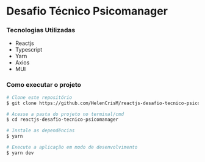 # Desafio Técnico Psicomanager

### Tecnologias Utilizadas
 - Reactjs
 - Typescript
 - Yarn
 - Axios
 - MUI


### Como executar o projeto

```bash
# Clone este repositório
$ git clone https://github.com/HelenCrisM/reactjs-desafio-tecnico-psicomanager.git

# Acesse a pasta do projeto no terminal/cmd
$ cd reactjs-desafio-tecnico-psicomanager

# Instale as dependências
$ yarn

# Execute a aplicação em modo de desenvolvimento
$ yarn dev

```
